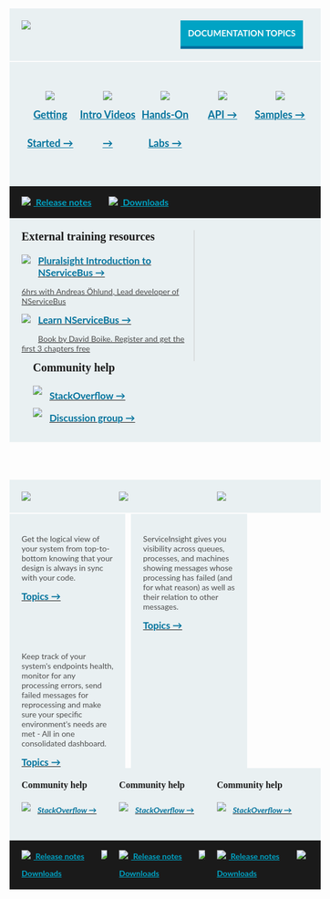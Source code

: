 <style>
 .small.button{
	line-height: 45px;
	font-size: 16px;
	padding-left: 15px;
	font-family: 'Lato',Bold;
	display: inline-block;
  }
  .small.button a{
	display: block;
	color: white;		
	line-height: 45px;
	width: 215px;
	background-color: #00a3c4;
	border-bottom: 5px solid #0071a0;
	clear: both;
	text-align: center;
	text-transform: uppercase;
	text-decoration: none;
	font-weight: 700;	
  }
  .small.button a:hover{
	background-color: #03AFF8;
  }
  .block.black a, .block.middle a, .productcolumn a {
    color: inherit;
  }
  .block{
    width: 100%;
    background-color: rgb(233,240,242);
    padding: 21px;
    margin-bottom: 2px;
    font-family: 'Lato';
  }

  .block.top img, .productcolumn img {
    float: left;
  }
  .block.black img{
    float: inherit;
  }
  .block.top .button{
    float: right;
    width: 225px;
    font-size: 15px;
  }
  .block.middle .ic{
    width: 20%;
    float: left;
    text-align: center;
    font-size: 18px;
    font-weight: bold;
    margin-bottom: 30px;
    margin-top: 30px;
    line-height: 50px;
    color: rgb(0,114,156);
  }      
  .block.black{
    margin-top: -2px;
    margin-bottom: 0px;
    width: 100%;
    clear: both;
    background-color: rgb(26,26,26);
    font-size: 16px;
    font-weight: bold;
    padding-top: 13px;
    padding-bottom: 13px;
    line-height: 30px;
  }
  span.blue{
    color: rgb(0,163,196);
    padding-right: 30px;
  }
  .block.black span img{
    padding-left: 0px;
    padding-right: 5px;
    margin-top: -3px;
  }
  .productcolumn .black{
    font-size: 14px;
  }
  .block .left2 {
    width: 60%;
    float: left;
    border-right: 2px solid rgb(218,222,222);
  }
  .block .right1 {
    width: 40%;
    float: left;
    padding-left: 20px;
  }
  .block .right1 h3{
    padding-top: 7px;
  }
  .block h2{
    clear: both;
    font-size: 20px !important;
    font-family: 'Dosis', Semibold;
    padding-bottom: 20px;
    margin-bottom: 0px;
    margin-top: 0px;
  }
  .block h3{
    font-weight: bold;
    font-size: 17px;
    margin-top: 0px;
    margin-bottom: 0px;
    color: rgb(0,114,156);
  }
  .block h4{
    font-size: 16px !important;
    font-family: 'Dosis', bold;
    font-weight: bold;
    margin-top: 0px;
  }
  .block h5{        
    color: rgb(0,114,156);
    font-size: 14px;
    font-weight: bold;
    padding-left: 28px;
    padding-top: 5px;
  }
  .block p{
    font-size: 14px;
    color: rgb(77,77,77);
  }
  .block .right1 img, .block .left2 img {
    float: left;
    margin: 0px 13px 23px 0px;
  }
  .productcolumn{
    width: 32%;
    margin-right: 2%;
    float: left;        
  }
  .productcolumn.header{
    margin-top: 64px;        
  }
  .productcolumn.last{
    margin-right: 0px;
  }
  .productcolumnc{
    overflow: hidden;
    clear: both;
  }
  .productcolumnc .productcolumn{
    padding-bottom: 1000px;
    margin-bottom: -1000px;
  }
  
  .productcolumnc ul {
    list-style: none;
    margin-left: 0px;
    padding-left: 0px;
  }
  .productcolumnc li {
    color: rgb(0,114,156) !important;
    font-size: 14px;
    font-weight: bold;
    padding-bottom: 7px;
    padding-left: 12px;
    text-indent: -12px;
  }
  .productcolumnc li:before{
    content: "• ";
    color: rgb(0,114,156);
  }
</style>
    
<div class="block top">
  <a href="http://particular.net/NServiceBus"><img src="/images/home/NSB.png" /></a>
  <div class="small button">
    <a class="blue" href="/nservicebus">Documentation topics</a>
  </div>
  <div style="clear: both"></div>

</div>
<div class="block middle">
  <div class="ic">              
    <a href="/nservicebus/#getting-started">
      <img src="/images/home/gettingStarted.png" /><br/>
      Getting Started &rarr;
    </a>
  </div>
  <div class="ic">              
    <a href="http://particular.net/Videos-and-Presentations">
      <img src="/images/home/IntroVideos.png" /><br/>
      Intro Videos &rarr;
    </a>
  </div>
  <div class="ic">              
    <a href="http://particular.net/HandsOnLabs">
      <img src="/images/home/HOL.png" /><br/>
      Hands-On Labs &rarr;
    </a>
  </div>
  <div class="ic">              
    <a href="/nservicebus/">
      <img src="/images/home/API.png" /><br/>
      API &rarr;
    </a>
  </div>
  <div class="ic">              
    <a href="/nservicebus/">
      <img src="/images/home/Samples.png" /><br/>
      Samples &rarr;
    </a>
  </div>
  <div style="clear: both"></div>
</div>
<div class="block black">
  <span class="blue"><a href="https://github.com/Particular/NServiceBus/releases"><img src="/images/home/releaseNotes.png" /> Release notes</a></span><span class="blue"><a href="http://particular.net/downloads"><img src="/images/home/download.png" /> Downloads</a></span>
</div>
<div class="block middle">            
  <div class="left2">              
    <h2>External training resources </h2>
    <a href="http://pluralsight.com/training/Courses/TableOfContents/nservicebus">
      <img src="/images/home/videosSmall.png" />
      <h3>Pluralsight Introduction to NServiceBus &rarr;</h3>
      <p>6hrs with Andreas Öhlund, Lead developer of NServiceBus</p>
    </a>
    <div style="clear: both"></div>
    <a href="http://www.packtpub.com/build-distributed-software-systems-using-dot-net-enterprise-service-bus/book">
      <img src="/images/home/book.png" />
      <h3>Learn NServiceBus &rarr;</h3>
      <p>Book by David Boike. Register and get the first 3 chapters free</p>
    </a>
    <div style="clear: both"></div>              
  </div>
  <div class="right1">
    <h2>Community help</h2>
    <a href="http://stackoverflow.com/questions/tagged/nservicebus">
      <img src="/images/home/stackoverflowBig.png" />
      <h3>StackOverflow &rarr;</h3>
    </a>              
    <div style="clear: both"></div>
    <a href="https://groups.google.com/forum/#!forum/particularsoftware">
      <img src="/images/home/discussion.png" />
      <h3>Discussion group &rarr;</h3>
    </a>
    <div style="clear: both"></div>              
  </div>
  <div style="clear: both"></div>
</div>
<div class="productcolumn header">
  <div class="block top">
    <a href="http://particular.net/ServiceMatrix">
      <img src="/images/home/SM.png" />
    </a>
    <div style="clear: both"></div>
  </div>
</div>
<div class="productcolumn header">
  <div class="block top">
    <a href="http://particular.net/ServiceInsight">
      <img src="/images/home/SI.png" />
    </a>
    <div style="clear: both"></div>
  </div>
</div>
<div class="productcolumn header last">
  <div class="block top">
    <a href="http://particular.net/ServicePulse">
      <img src="/images/home/SP.png" />
    </a>
    <div style="clear: both"></div>
  </div>
</div>
<div class="productcolumnc">            
  <div class="productcolumn block">
    <p>Get the logical view of your system from top-to-bottom knowing that your design is always in sync with your code.</p>
    <a href="/ServiceMatrix"><h3>Topics &rarr;</h3></a>
   <div style="clear: both"></div>
  </div>
  <div class="productcolumn block">
    <p>ServiceInsight gives you visibility across queues, processes, and
machines showing messages whose processing has failed (and for what reason) as well as their relation to other messages.</p>
    <a href="/ServiceInsight"><h3>Topics &rarr;</h3></a>
    <div style="clear: both"></div>
  </div>
  <div class="productcolumn last block">
    <p>Keep track of your system's endpoints health, monitor for any processing errors, send failed messages for reprocessing and make sure your specific environment's needs are met - All in one consolidated dashboard.</p>
    <a href="/ServicePulse"><h3>Topics &rarr;</h3></a>
    <div style="clear: both"></div>
  </div>
</div>
<div class="productcolumn">
  <div class="block">
    <h4>Community help</h4>
    <a href="http://stackoverflow.com/questions/tagged/ServiceMatrix">
      <img src="/images/home/stackoverflowSmall.png" />
      <h5>StackOverflow &rarr;</h5>
    </a>
  </div>
  <div class="block black">
    <span class="blue"><a href="https://github.com/Particular/ServiceMatrix/releases"><img src="/images/home/releaseNotes.png" /> Release notes</a></span><span class="blue"><a href="http://particular.net/downloads"><img src="/images/home/download.png" /> Downloads</a></span>
  </div>
</div>
<div class="productcolumn">
  <div class="block">
    <h4>Community help</h4>
    <a href="http://stackoverflow.com/questions/tagged/ServiceInsight">
      <img src="/images/home/stackoverflowSmall.png" />
      <h5>StackOverflow &rarr;</h5>
    </a>
  </div>
  <div class="block black">
    <span class="blue"><a href="https://github.com/Particular/ServiceInsight/releases"><img src="/images/home/releaseNotes.png" /> Release notes</a></span><span class="blue"><a href="http://particular.net/downloads"><img src="/images/home/download.png" /> Downloads</a></span>
  </div>
</div>
<div class="productcolumn last">
  <div class="block">
    <h4>Community help</h4>
    <a href="http://stackoverflow.com/questions/tagged/ServicePulse">
      <img src="/images/home/stackoverflowSmall.png" />
      <h5>StackOverflow &rarr;</h5>
    </a>
  </div>
  <div class="block black">
    <span class="blue"><a href="https://github.com/Particular/ServicePulse/releases"><img src="/images/home/releaseNotes.png" /> Release notes</a></span><span class="blue"><a href="http://particular.net/downloads"><img src="/images/home/download.png" /> Downloads</a></span>
  </div>
</div>
<div style="clear: both; padding-top: 35px"></div>
